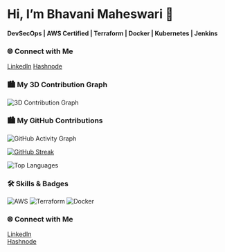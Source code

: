# Hi, I’m Bhavani Maheswari 👋

**DevSecOps | AWS Certified | Terraform | Docker | Kubernetes | Jenkins**

### 🌐 Connect with Me
[LinkedIn](https://www.linkedin.com/in/bhavani-maheswari-chavali-735574376)
[Hashnode](https://your-hashnode-link)

### 🏙️ My 3D Contribution Graph
![3D Contribution Graph](./profile-3d-contrib/profile-green.svg)
### 🏙️ My GitHub Contributions
![GitHub Activity Graph](https://github-readme-activity-graph.vercel.app/graph?username=maheswari1829&theme=react-dark&hide_border=true)

[![GitHub Streak](https://streak-stats.demolab.com?user=maheswari1829&theme=radical)](https://git.io/streak-stats)

![Top Languages](https://github-readme-stats.vercel.app/api/top-langs/?username=maheswari1829&layout=compact&theme=tokyonight)

### 🛠️ Skills & Badges
![AWS](https://img.shields.io/badge/AWS-Certified-orange?style=flat-square)
![Terraform](https://img.shields.io/badge/Terraform-Expert-blue?style=flat-square)
![Docker](https://img.shields.io/badge/Docker-Expert-blue?style=flat-square)

### 🌐 Connect with Me
[LinkedIn](https://www.linkedin.com/in/bhavani-maheswari-chavali-735574376)  
[Hashnode](https://your-hashnode-link)


